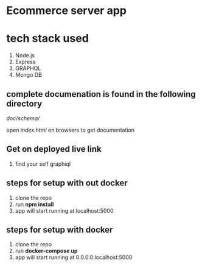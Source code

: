 # Ecommerce server app

# tech stack used

1. Node.js
2. Express
3. GRAPHQL
4. Mongo DB

## complete documenation is found in the following directory

_doc/schema/_

open _index.html_ on browsers to get documentation

## Get on deployed live link

1. find your self graphiql

## steps for setup with out docker

1. clone the repo
2. run **npm install**
3. app will start running at localhost:5000

## steps for setup with docker

1. clone the repo
2. run **docker-compose up**
3. app will start running at 0.0.0.0:localhost:5000
